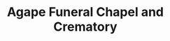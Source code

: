 ---
title: "Agape Funeral Chapel and Crematory"
url: /lubbock/agape-funeral-chapel-and-crematory/
shop: Bestattungen
---